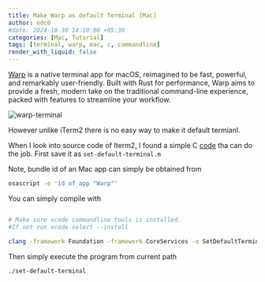 ```yaml
---
title: Make Warp as default Terminal [Mac]
author: edc0
#date: 2024-10-30 14:10:00 +05:30
categories: [Mac, Tutorial]
tags: [terminal, warp, mac, c, commandline]
render_with_liquid: false
---
```


[Warp](https://www.warp.dev/) is a native terminal app for macOS, reimagined to be fast, powerful, and remarkably user-friendly. Built with Rust for performance, Warp aims to provide a fresh, modern take on the traditional command-line experience, packed with features to streamline your workflow.

![warp-terminal](https://cdn.edc0.com/logbook/images/Make-Warp-default-Terminal.png)

However unlike iTerm2 there is no easy way to make it default termianl.

When I look into source code of Iterm2, I found a simple C [code](https://snippets.edc0.com/logbook/2014-10-30-make-warp-default-terminal/set-default-terminal.m) tha can do the job. First save it as `set-default-terminal.m`

<script src="https://gist.edc0.com/embed-v2.js?target=https%3A%2F%2Fgithub.com%2Fedczero%2Fsnippets.edc0.com%2Fblob%2Fmaster%2Fdata%2Flogbook%2F2014-10-30-make-warp-default-terminal%2Fset-default-terminal.m&style=base16%2Fparaiso&type=code&showBorder=on&showFileMeta=on&showCopy=on"></script>

Note, bundle id of an Mac app can simply be obtained from

```bash
osascript -e 'id of app "Warp"'
```


You can simply compile with 

```bash

# Make sure xcode commandline tools is installed. 
#If not run xcode-select --install

clang -framework Foundation -framework CoreServices -o SetDefaultTerminal set-default-terminal.m
```

Then simply execute the program from current path

```bash
./set-default-terminal
```

